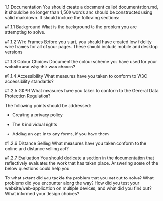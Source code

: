 1.1 Documentation
You should create a document called documentation.md, it should be no longer than 1,500 words and should be constructed using valid markdown. It should include the following sections:

#1.1.1 Background
What is the background to the problem you are attempting to solve.

#1.1.2 Wire Frames
Before you start, you should have created low fidelity wire frames for all of your pages. These should include mobile and desktop versions

#1.1.3 Colour Choices
Document the colour scheme you have used for your website and why this was chosen?

#1.1.4 Accessibility
What measures have you taken to conform to W3C accessibility standards?

#1.2.5 GDPR
What measures have you taken to conform to the General Data Protection Regulation?

The following points should be addressed:

 - Creating a privacy policy

 - The 8 individual rights

 - Adding an opt-in to any forms, if you have them

#1.2.6 Distance Selling
What measures have you taken conform to the online and distance selling act?

#1.2.7 Evaluation
You should dedicate a section in the documentation that reflectively evaluates the work that has taken place. Answering some of the below questions could help you:

To what extent did you tackle the problem that you set out to solve?
What problems did you encounter along the way?
How did you test your website/web-application on multiple devices, and what did you find out?
What informed your design choices?